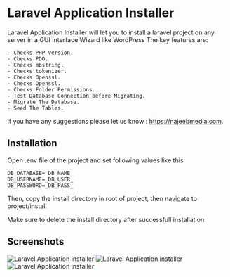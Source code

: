 # Laravel Application Installer
Laravel Application Installer will let you to install a laravel project on any server in a GUI Interface Wizard like WordPress
The key features are:

	- Checks PHP Version.
	- Checks PDO.
	- Checks mbstring.
	- Checks tokenizer.
	- Checks Openssl.
	- Checks Openssl.
	- Checks Folder Permissions.
	- Test Database Connection before Migrating.
	- Migrate The Database.
	- Seed The Tables.

If you have any suggestions please let us know : https://najeebmedia.com.

## Installation

Open .env file of the project and set following values like this

```
DB_DATABASE=_DB_NAME_
DB_USERNAME=_DB_USER_
DB_PASSWORD=_DB_PASS_
```

Then, copy the install directory in root of project, then navigate to project/install

Make sure to delete the install directory after successfull installation.

## Screenshots

![Laravel Application installer](https://theproductionarea.net/wp-content/uploads/2017/03/screen-1.jpg)
![Laravel Application installer](https://theproductionarea.net/wp-content/uploads/2017/03/screen-2.jpg)
![Laravel Application installer](https://theproductionarea.net/wp-content/uploads/2017/03/screen-3.jpg)
